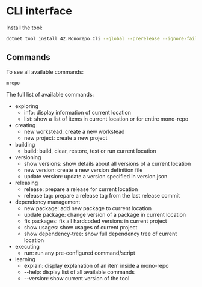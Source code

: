 # CLI interface

Install the tool:

```bash
dotnet tool install 42.Monorepo.Cli --global --prerelease --ignore-failed-sources
```

## Commands

To see all available commands:

```bash
mrepo
```

The full list of available commands:

- exploring
  - info: display information of current location
  - list: show a list of items in current location or for entire mono-repo
- creating
  - new workstead: create a new workstead
  - new project: create a new project
- building
  - build: build, clear, restore, test or run current location
- versioning
  - show versions: show details about all versions of a current location
  - new version: create a new version definition file
  - update version: update a version specified in version.json
- releasing
  - release: prepare a release for current location
  - release tag: prepare a release tag from the last release commit
- dependency management
  - new package: add new package to current location
  - update package: change version of a package in current location
  - fix packages: fix all hardcoded versions in current project
  - show usages: show usages of current project
  - show dependency-tree: show full dependency tree of current location
- executing
  - run: run any pre-configured command/script
- learning
  - explain: display explanation of an item inside a mono-repo
  - --help: display list of all available commands
  - --version: show current version of the tool
